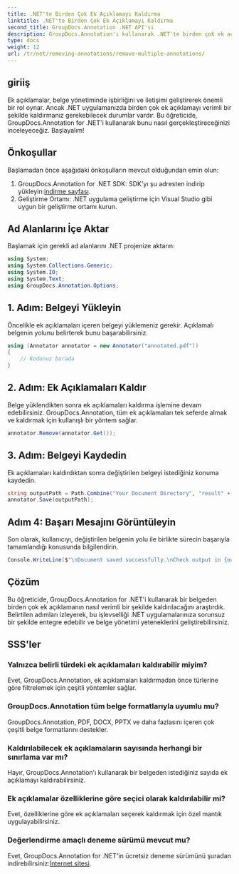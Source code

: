 ```yaml
---
title: .NET'te Birden Çok Ek Açıklamayı Kaldırma
linktitle: .NET'te Birden Çok Ek Açıklamayı Kaldırma
second_title: GroupDocs.Annotation .NET API'si
description: GroupDocs.Annotation'ı kullanarak .NET'te birden çok ek açıklamayı verimli bir şekilde nasıl kaldıracağınızı öğrenin. Uygulamalarınıza sorunsuz entegrasyon için adım adım eğitimimizi izleyin.
type: docs
weight: 12
url: /tr/net/removing-annotations/remove-multiple-annotations/
---
```

## giriiş
Ek açıklamalar, belge yönetiminde işbirliğini ve iletişimi geliştirerek önemli bir rol oynar. Ancak .NET uygulamanızda birden çok ek açıklamayı verimli bir şekilde kaldırmanız gerekebilecek durumlar vardır. Bu öğreticide, GroupDocs.Annotation for .NET'i kullanarak bunu nasıl gerçekleştireceğinizi inceleyeceğiz. Başlayalım!
## Önkoşullar
Başlamadan önce aşağıdaki önkoşulların mevcut olduğundan emin olun:
1.  GroupDocs.Annotation for .NET SDK: SDK'yı şu adresten indirip yükleyin:[indirme sayfası](https://releases.groupdocs.com/annotation/net/).
2. Geliştirme Ortamı: .NET uygulama geliştirme için Visual Studio gibi uygun bir geliştirme ortamı kurun.

## Ad Alanlarını İçe Aktar
Başlamak için gerekli ad alanlarını .NET projenize aktarın:
```csharp
using System;
using System.Collections.Generic;
using System.IO;
using System.Text;
using GroupDocs.Annotation.Options;
```
## 1. Adım: Belgeyi Yükleyin
Öncelikle ek açıklamaları içeren belgeyi yüklemeniz gerekir. Açıklamalı belgenin yolunu belirterek bunu başarabilirsiniz.
```csharp
using (Annotator annotator = new Annotator("annotated.pdf"))
{
    // Kodunuz burada
}
```
## 2. Adım: Ek Açıklamaları Kaldır
Belge yüklendikten sonra ek açıklamaları kaldırma işlemine devam edebilirsiniz. GroupDocs.Annotation, tüm ek açıklamaları tek seferde almak ve kaldırmak için kullanışlı bir yöntem sağlar.
```csharp
annotator.Remove(annotator.Get());
```
## 3. Adım: Belgeyi Kaydedin
Ek açıklamaları kaldırdıktan sonra değiştirilen belgeyi istediğiniz konuma kaydedin.
```csharp
string outputPath = Path.Combine("Your Document Directory", "result" + Path.GetExtension("input.pdf"));
annotator.Save(outputPath);
```
## Adım 4: Başarı Mesajını Görüntüleyin
Son olarak, kullanıcıyı, değiştirilen belgenin yolu ile birlikte sürecin başarıyla tamamlandığı konusunda bilgilendirin.
```csharp
Console.WriteLine($"\nDocument saved successfully.\nCheck output in {outputPath}.");
```

## Çözüm
Bu öğreticide, GroupDocs.Annotation for .NET'i kullanarak bir belgeden birden çok ek açıklamanın nasıl verimli bir şekilde kaldırılacağını araştırdık. Belirtilen adımları izleyerek, bu işlevselliği .NET uygulamalarınıza sorunsuz bir şekilde entegre edebilir ve belge yönetimi yeteneklerini geliştirebilirsiniz.
## SSS'ler
### Yalnızca belirli türdeki ek açıklamaları kaldırabilir miyim?
Evet, GroupDocs.Annotation, ek açıklamaları kaldırmadan önce türlerine göre filtrelemek için çeşitli yöntemler sağlar.
### GroupDocs.Annotation tüm belge formatlarıyla uyumlu mu?
GroupDocs.Annotation, PDF, DOCX, PPTX ve daha fazlasını içeren çok çeşitli belge formatlarını destekler.
### Kaldırılabilecek ek açıklamaların sayısında herhangi bir sınırlama var mı?
Hayır, GroupDocs.Annotation'ı kullanarak bir belgeden istediğiniz sayıda ek açıklamayı kaldırabilirsiniz.
### Ek açıklamalar özelliklerine göre seçici olarak kaldırılabilir mi?
Evet, özelliklerine göre ek açıklamaları seçerek kaldırmak için özel mantık uygulayabilirsiniz.
### Değerlendirme amaçlı deneme sürümü mevcut mu?
 Evet, GroupDocs.Annotation for .NET'in ücretsiz deneme sürümünü şuradan indirebilirsiniz:[İnternet sitesi](https://releases.groupdocs.com/annotation/net/).